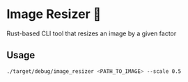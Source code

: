 # Image Resizer 🦀

Rust-based CLI tool that resizes an image by a given factor

## Usage

```bash
./target/debug/image_resizer <PATH_TO_IMAGE> --scale 0.5
```
